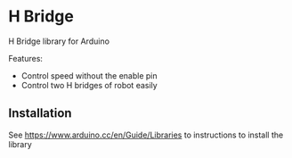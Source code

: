 # H Bridge
H Bridge library for Arduino

Features:
  * Control speed without the enable pin
  * Control two H bridges of robot easily

## Installation
  See https://www.arduino.cc/en/Guide/Libraries to instructions to install the library
